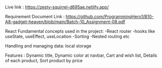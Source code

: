  
Live link : https://zesty-squirrel-d695ae.netlify.app/
 
 Requirement Document Link : https://github.com/ProgrammingHero1/B10-A8-gadget-heaven/blob/main/Batch-10_Assignment-08.pdf

 React Fundamental concepts used in the project:
 -React router
 -hooks like useState, useEffect, useLocation
 -Sorting
 -Nested routing etc
 
 Handling and managing data: local storage

 Features : 
 Dynamic title,
 Dynamic color at navbar,
 Cart and wish list,
 Details of each product,
 Sort product by price


